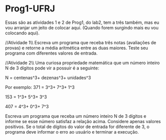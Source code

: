 # Prog1-UFRJ
Essas são as atividades 1 e 2 de Prog1, do lab2, tem a três também, mas eu vou arranjar um jeito de colocar aqui. (Quando forem surgindo mais eu vou colocando aqui).

//Atividade 1\\\\
Escreva um programa que receba três notas (avaliações de provas) e retorne a média
aritmética entre as duas maiores. Teste seu programa com diferentes valores de
entrada.

//Atividade 2\\\\
Uma curiosa propriedade matemática que um número inteiro N de 3 dígitos pode vir
a possuir é a seguinte:

N = centenas^3+ dezenas^3+ unidades^3

Por exemplo: 371 = 3^3+ 7^3+ 1^3

153 = 1^3+ 5^3+ 3^3

407 = 4^3+ 0^3+ 7^3

Escreva um programa que receba um número inteiro N de 3 dígitos e informe se
esse número satisfaz a relação acima. Considere apenas valores positivos. Se o total
de dígitos do valor de entrada for diferente de 3, o programa deve informar o erro ao
usuário e terminar a execução.
